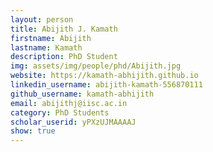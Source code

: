 ```yaml
---
layout: person
title: Abijith J. Kamath
firstname: Abijith
lastname: Kamath
description: PhD Student
img: assets/img/people/phd/Abijith.jpg
website: https://kamath-abhijith.github.io
linkedin_username: abijith-kamath-556870111
github_username: kamath-abhijith
email: abijithj@iisc.ac.in
category: PhD Students
scholar_userid: yPXzUJMAAAAJ
show: true
---
```


